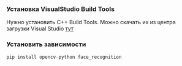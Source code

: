 ### Установка VisualStudio Build Tools
Нужно установить C++ Build Tools. Можно скачать их из центра загрузки Visual Studio [тут](https://visualstudio.microsoft.com/visual-cpp-build-tools/)

### Установить зависимости
```python
pip install opencv-python face_recognition
```
